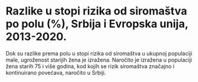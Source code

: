 # Razlike u stopi rizika od siromaštva po polu (%), Srbija i Evropska unija, 2013-2020.
Dok su razlike prema polu u stopi rizika od siromaštva u ukupnoj populaciji male, ugroženost starijih žena je izražena. Naročito je izražena u populaciji žena starih 75 i više godina, kod kojih se rizik siromaštva značajno i kontinuirano povećava, naročito u Srbiji.
